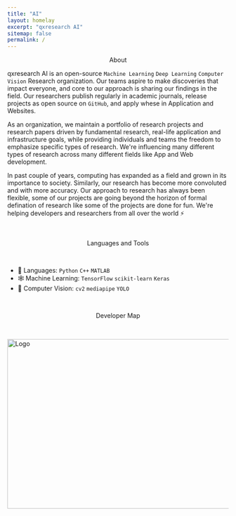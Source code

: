 ```yaml
---
title: "AI"
layout: homelay
excerpt: "qxresearch AI"
sitemap: false
permalink: /
---
```


<p align="center">
  About
</p>

qxresearch AI is an open-source `Machine Learning` `Deep Learning` `Computer Vision` Research organization. Our teams aspire to make discoveries that impact everyone, and core to our approach is sharing our findings in the field. Our researchers publish regularly in academic journals, release projects as open source on `GitHub`, and apply whese in Application and Websites.

As an organization, we maintain a portfolio of research projects and research papers driven by fundamental research, real-life application and infrastructure goals, while providing individuals and teams the freedom to emphasize specific types of research. We're influencing many different types of research across many different fields like App and Web development.

In past couple of years, computing has expanded as a field and grown in its importance to society. Similarly, our research has become more convoluted and with more accuracy. Our approach to research has always been flexible, some of our projects are going beyond the horizon of formal defination of research like some of the projects are done for fun. We're helping developers and researchers from all over the world ⚡

<br>

<p align="center">
  Languages and Tools
</p>

<br>

 * 📐 Languages: `Python` `C++` `MATLAB`
 * 🕸 Machine Learning: `TensorFlow` `scikit‑learn` `Keras`
 * 🚀 Computer Vision: `cv2` `mediapipe` `YOLO`

<br>

<p align="center">
  Developer Map
</p>

<br>

<p>
  <a href="https://github.com/orgs/qxresearch/people">
    <img src="https://raw.githubusercontent.com/qxresearch/qxresearch.github.io/main/images/Delete/map%20qx.png" alt="Logo" width="622" height="386">
  </a>
</p>

<br>
<br>
